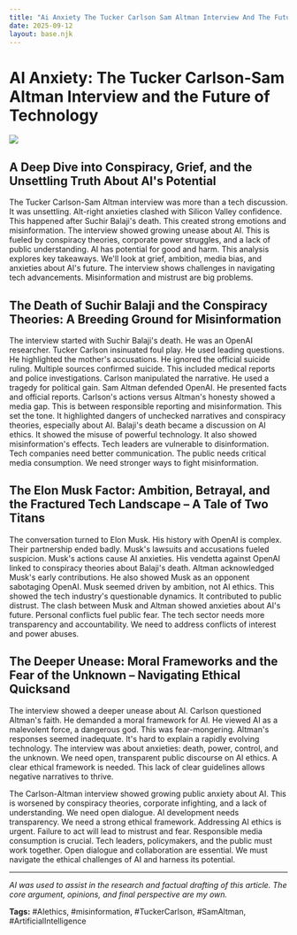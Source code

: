 ```yaml
---
title: "Ai Anxiety The Tucker Carlson Sam Altman Interview And The Future Of Technology Finalblogpost"
date: 2025-09-12
layout: base.njk
---
```

# AI Anxiety: The Tucker Carlson-Sam Altman Interview and the Future of Technology

![](/images/ai-anxiety-the-tucker-carlson-sam-altman-interview-and-the-future-of-technology_img.png)


## A Deep Dive into Conspiracy, Grief, and the Unsettling Truth About AI's Potential

The Tucker Carlson-Sam Altman interview was more than a tech discussion.  It was unsettling.  Alt-right anxieties clashed with Silicon Valley confidence.  This happened after Suchir Balaji's death. This created strong emotions and misinformation. The interview showed growing unease about AI.  This is fueled by conspiracy theories, corporate power struggles, and a lack of public understanding.  AI has potential for good and harm. This analysis explores key takeaways. We'll look at grief, ambition, media bias, and anxieties about AI's future. The interview shows challenges in navigating tech advancements.  Misinformation and mistrust are big problems.


## The Death of Suchir Balaji and the Conspiracy Theories: A Breeding Ground for Misinformation

The interview started with Suchir Balaji's death. He was an OpenAI researcher. Tucker Carlson insinuated foul play. He used leading questions. He highlighted the mother's accusations. He ignored the official suicide ruling.  Multiple sources confirmed suicide. This included medical reports and police investigations. Carlson manipulated the narrative. He used a tragedy for political gain. Sam Altman defended OpenAI. He presented facts and official reports.  Carlson's actions versus Altman's honesty showed a media gap.  This is between responsible reporting and misinformation.  This set the tone. It highlighted dangers of unchecked narratives and conspiracy theories, especially about AI. Balaji's death became a discussion on AI ethics.  It showed the misuse of powerful technology.  It also showed misinformation's effects. Tech leaders are vulnerable to disinformation. Tech companies need better communication. The public needs critical media consumption. We need stronger ways to fight misinformation.


## The Elon Musk Factor: Ambition, Betrayal, and the Fractured Tech Landscape – A Tale of Two Titans

The conversation turned to Elon Musk. His history with OpenAI is complex.  Their partnership ended badly. Musk's lawsuits and accusations fueled suspicion.  Musk's actions cause AI anxieties. His vendetta against OpenAI linked to conspiracy theories about Balaji's death. Altman acknowledged Musk's early contributions. He also showed Musk as an opponent sabotaging OpenAI.  Musk seemed driven by ambition, not AI ethics. This showed the tech industry's questionable dynamics.  It contributed to public distrust. The clash between Musk and Altman showed anxieties about AI's future. Personal conflicts fuel public fear.  The tech sector needs more transparency and accountability. We need to address conflicts of interest and power abuses.


## The Deeper Unease: Moral Frameworks and the Fear of the Unknown – Navigating Ethical Quicksand

The interview showed a deeper unease about AI. Carlson questioned Altman's faith. He demanded a moral framework for AI. He viewed AI as a malevolent force, a dangerous god. This was fear-mongering. Altman's responses seemed inadequate. It's hard to explain a rapidly evolving technology. The interview was about anxieties: death, power, control, and the unknown. We need open, transparent public discourse on AI ethics.  A clear ethical framework is needed.  This lack of clear guidelines allows negative narratives to thrive.


The Carlson-Altman interview showed growing public anxiety about AI.  This is worsened by conspiracy theories, corporate infighting, and a lack of understanding. We need open dialogue. AI development needs transparency. We need a strong ethical framework. Addressing AI ethics is urgent.  Failure to act will lead to mistrust and fear. Responsible media consumption is crucial. Tech leaders, policymakers, and the public must work together. Open dialogue and collaboration are essential. We must navigate the ethical challenges of AI and harness its potential.


---

*AI was used to assist in the research and factual drafting of this article. The core argument, opinions, and final perspective are my own.*

**Tags:** #AIethics, #misinformation, #TuckerCarlson, #SamAltman, #ArtificialIntelligence

